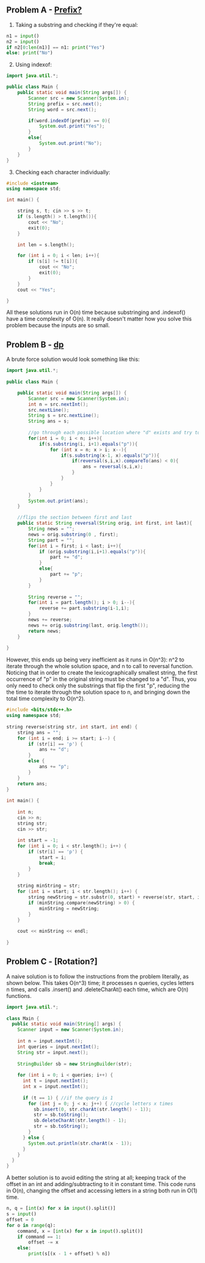 ## Problem A - [Prefix?](https://atcoder.jp/contests/abc268/tasks/abc268_b)

1) Taking a substring and checking if they're equal:

```py
n1 = input()
n2 = input()
if n2[0:len(n1)] == n1: print("Yes")
else: print("No")
```

2) Using indexof:

```java
import java.util.*;

public class Main {
	public static void main(String args[]) {
		Scanner src = new Scanner(System.in);
		String prefix = src.next();
		String word = src.next();

		if(word.indexOf(prefix) == 0){
			System.out.print("Yes");
		}
		else{
			System.out.print("No");
		}
	}
}
```

3) Checking each character individually:

```cpp
#include <iostream>
using namespace std;

int main() {

	string s, t; cin >> s >> t;
	if (s.length() > t.length()){
		cout << "No";
		exit(0);
	}

	int len = s.length();

	for (int i = 0; i < len; i++){
		if (s[i] != t[i]){
			cout << "No";
			exit(0);
		}
	}
	cout << "Yes";

}
```

All these solutions run in O(n) time because substringing and .indexof() have a time complexity of O(n).
It really doesn't matter how you solve this problem because the inputs are so small.

## Problem B - [dp](https://atcoder.jp/contests/arc148/tasks/arc148_b)

A brute force solution would look something like this:
```java
import java.util.*;
 
public class Main {

    public static void main(String args[]) {
        Scanner src = new Scanner(System.in);
        int n = src.nextInt();
        src.nextLine();
        String s = src.nextLine();
        String ans = s;
        
		//go through each possible location where "d" exists and try to flip it to a "d"
        for(int i = 0; i < n; i++){
            if(s.substring(i, i+1).equals("p")){
                for (int x = n; x > i; x--){
                    if(s.substring(x-1, x).equals("p")){
                        if(reversal(s,i,x).compareTo(ans) < 0){
                            ans = reversal(s,i,x);
                        }
                    }
                }
            }
        }
        System.out.print(ans);
    }

	//flips the section between first and last
    public static String reversal(String orig, int first, int last){
        String news = "";
        news = orig.substring(0 , first);
        String part = "";
        for(int i = first; i < last; i++){
            if (orig.substring(i,i+1).equals("p")){
                part += "d";
            }
            else{
                part += "p";
            }
        }
 
        String reverse = "";
        for(int i = part.length(); i > 0; i--){
            reverse += part.substring(i-1,i);
        }
        news += reverse;
        news += orig.substring(last, orig.length());
        return news;
    }
 
}
```

However, this ends up being very inefficient as it runs in O(n^3): n^2 to iterate through the whole solution space, and n to call to reversal function.
Noticing that in order to create the lexicographically smallest string, the first occurrence of "p" in the original string must be changed to a "d". Thus, you only need to check only the substrings that flip the first "p", reducing the the time to iterate through the solution space to n, and bringing down the total time complexity to O(n^2).

```c++
#include <bits/stdc++.h>
using namespace std;
 
string reverse(string str, int start, int end) {
    string ans = "";
    for (int i = end; i >= start; i--) {
        if (str[i] == 'p') {
            ans += "d";
        }
        else {
            ans += "p";
        }
    }
    return ans;
}
 
int main() {
 
    int n;
    cin >> n;
    string str;
    cin >> str;
 
    int start = -1;
    for (int i = 0; i < str.length(); i++) {
        if (str[i] == 'p') {
            start = i;
            break;
        }
    }
 
    string minString = str;
    for (int i = start; i < str.length(); i++) {
        string newString = str.substr(0, start) + reverse(str, start, i) + str.substr(i + 1);
        if (minString.compare(newString) > 0) {
            minString = newString;
        }
    }
 
    cout << minString << endl;
 
}
```

## Problem C - [Rotation?]

A naive solution is to follow the instructions from the problem literally, as shown below. This takes O(n^3) time; it processes n queries, cycles letters n times, and calls .insert() and .deleteCharAt() each time, which are O(n) functions.

```java
import java.util.*;
 
class Main {
  public static void main(String[] args) {
    Scanner input = new Scanner(System.in);
    
    int n = input.nextInt();
    int queries = input.nextInt();
    String str = input.next();
 
    StringBuilder sb = new StringBuilder(str);
    
    for (int i = 0; i < queries; i++) {
      int t = input.nextInt();
      int x = input.nextInt();
 
      if (t == 1) { //if the query is 1
        for (int j = 0; j < x; j++) { //cycle letters x times
          sb.insert(0, str.charAt(str.length() - 1));
          str = sb.toString();
          sb.deleteCharAt(str.length() - 1);
          str = sb.toString();
        }
      } else {
        System.out.println(str.charAt(x - 1));
      }
    }
  }
}
```

A better solution is to avoid editing the string at all; keeping track of the offset in an int and adding/subtracting to it in constant time. This code runs in O(n), changing the offset and accessing letters in a string both run in O(1) time.

```py
n, q = [int(x) for x in input().split()]
s = input()
offset = 0
for o in range(q):
    command, x = [int(x) for x in input().split()]
    if command == 1:
        offset -= x
    else:
        print(s[(x - 1 + offset) % n])
```